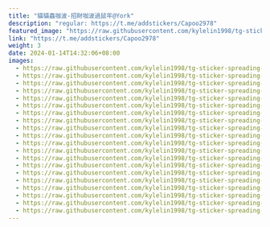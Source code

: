 ```yaml
---
title: "貓貓蟲咖波-招財咖波過鼠年@York"
description: "regular: https://t.me/addstickers/Capoo2978"
featured_image: "https://raw.githubusercontent.com/kylelin1998/tg-sticker-spreading-worldwide-images/main/img/060652e1-43e8-4bb4-96bc-b59da19fce41.jpg"
link: "https://t.me/addstickers/Capoo2978"
weight: 3
date: 2024-01-14T14:32:06+08:00
images:
  - https://raw.githubusercontent.com/kylelin1998/tg-sticker-spreading-worldwide-images/main/img/060652e1-43e8-4bb4-96bc-b59da19fce41.jpg
  - https://raw.githubusercontent.com/kylelin1998/tg-sticker-spreading-worldwide-images/main/img/c7fd5af7-a707-4457-a5af-9b5e1d6262aa.jpg
  - https://raw.githubusercontent.com/kylelin1998/tg-sticker-spreading-worldwide-images/main/img/07e0cd68-97d4-4f16-9614-cbf5c19519af.jpg
  - https://raw.githubusercontent.com/kylelin1998/tg-sticker-spreading-worldwide-images/main/img/c26faad4-e0c3-46be-879f-c188264a31c9.jpg
  - https://raw.githubusercontent.com/kylelin1998/tg-sticker-spreading-worldwide-images/main/img/4fca03d2-0929-4265-8215-5e5d51741480.jpg
  - https://raw.githubusercontent.com/kylelin1998/tg-sticker-spreading-worldwide-images/main/img/f265fd15-fb87-4600-b07b-aaad5aa91e0e.jpg
  - https://raw.githubusercontent.com/kylelin1998/tg-sticker-spreading-worldwide-images/main/img/65097285-9759-4e20-bb47-24c4edaa070c.jpg
  - https://raw.githubusercontent.com/kylelin1998/tg-sticker-spreading-worldwide-images/main/img/df6c45cf-0544-4afa-afe2-56e88d938902.jpg
  - https://raw.githubusercontent.com/kylelin1998/tg-sticker-spreading-worldwide-images/main/img/69bdd4d5-ea2b-4ee9-80ee-0b751b16fd95.jpg
  - https://raw.githubusercontent.com/kylelin1998/tg-sticker-spreading-worldwide-images/main/img/489042da-7183-439e-a8c7-dc2f21a3aa0c.jpg
  - https://raw.githubusercontent.com/kylelin1998/tg-sticker-spreading-worldwide-images/main/img/f0a71b4a-4ccc-4823-8067-b2bf37a4d4bc.jpg
  - https://raw.githubusercontent.com/kylelin1998/tg-sticker-spreading-worldwide-images/main/img/f1bc7c35-c4e8-4a42-830e-21ec8decdcf6.jpg
  - https://raw.githubusercontent.com/kylelin1998/tg-sticker-spreading-worldwide-images/main/img/301813db-20bf-40de-b8c8-4b90b6b8816e.jpg
  - https://raw.githubusercontent.com/kylelin1998/tg-sticker-spreading-worldwide-images/main/img/d241af38-dfce-4cce-876d-b0f1c376d9a4.jpg
  - https://raw.githubusercontent.com/kylelin1998/tg-sticker-spreading-worldwide-images/main/img/6f0fcc1a-3efb-4ac8-a805-99d207a5a5a2.jpg
  - https://raw.githubusercontent.com/kylelin1998/tg-sticker-spreading-worldwide-images/main/img/6d81579b-89ac-486a-ab87-fc647d96744b.jpg
  - https://raw.githubusercontent.com/kylelin1998/tg-sticker-spreading-worldwide-images/main/img/0b77e8a3-2f62-4828-bcca-c3733abd9407.jpg
  - https://raw.githubusercontent.com/kylelin1998/tg-sticker-spreading-worldwide-images/main/img/1e1964ac-9c37-4382-b010-da65a1c255f1.jpg
  - https://raw.githubusercontent.com/kylelin1998/tg-sticker-spreading-worldwide-images/main/img/13bed50e-1200-48dd-b54c-e0a4e9583663.jpg
  - https://raw.githubusercontent.com/kylelin1998/tg-sticker-spreading-worldwide-images/main/img/60a497ab-7398-4395-bb17-c1d51f24abfe.jpg
---
```


